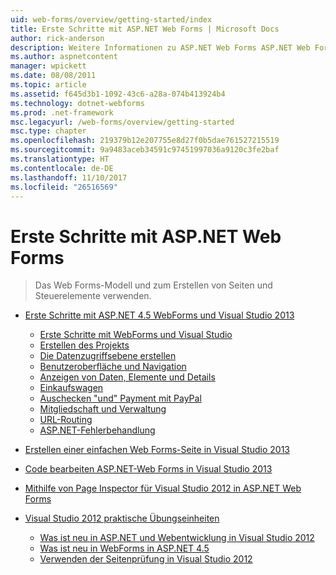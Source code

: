 ```yaml
---
uid: web-forms/overview/getting-started/index
title: Erste Schritte mit ASP.NET Web Forms | Microsoft Docs
author: rick-anderson
description: Weitere Informationen zu ASP.NET Web Forms ASP.NET Web Forms können Sie Builds dynamische Websites mithilfe eines vertrauten Drag & Drop, ereignisgesteuerte-Modells. Eine Entwurfsoberfläche und Hund...
ms.author: aspnetcontent
manager: wpickett
ms.date: 08/08/2011
ms.topic: article
ms.assetid: f645d3b1-1092-43c6-a28a-074b413924b4
ms.technology: dotnet-webforms
ms.prod: .net-framework
msc.legacyurl: /web-forms/overview/getting-started
msc.type: chapter
ms.openlocfilehash: 219379b12e207755e8d27f0b5dae761527215519
ms.sourcegitcommit: 9a9483aceb34591c97451997036a9120c3fe2baf
ms.translationtype: HT
ms.contentlocale: de-DE
ms.lasthandoff: 11/10/2017
ms.locfileid: "26516569"
---
```

<a name="getting-started-with-aspnet-web-forms"></a>Erste Schritte mit ASP.NET Web Forms
====================
> Das Web Forms-Modell und zum Erstellen von Seiten und Steuerelemente verwenden.


- [Erste Schritte mit ASP.NET 4.5 WebForms und Visual Studio 2013](getting-started-with-aspnet-45-web-forms/index.md)

    - [Erste Schritte mit WebForms und Visual Studio](getting-started-with-aspnet-45-web-forms/introduction-and-overview.md)
    - [Erstellen des Projekts](getting-started-with-aspnet-45-web-forms/create-the-project.md)
    - [Die Datenzugriffsebene erstellen](getting-started-with-aspnet-45-web-forms/create_the_data_access_layer.md)
    - [Benutzeroberfläche und Navigation](getting-started-with-aspnet-45-web-forms/ui_and_navigation.md)
    - [Anzeigen von Daten, Elemente und Details](getting-started-with-aspnet-45-web-forms/display_data_items_and_details.md)
    - [Einkaufswagen](getting-started-with-aspnet-45-web-forms/shopping-cart.md)
    - [Auschecken "und" Payment mit PayPal](getting-started-with-aspnet-45-web-forms/checkout-and-payment-with-paypal.md)
    - [Mitgliedschaft und Verwaltung](getting-started-with-aspnet-45-web-forms/membership-and-administration.md)
    - [URL-Routing](getting-started-with-aspnet-45-web-forms/url-routing.md)
    - [ASP.NET-Fehlerbehandlung](getting-started-with-aspnet-45-web-forms/aspnet-error-handling.md)
- [Erstellen einer einfachen Web Forms-Seite in Visual Studio 2013](creating-a-basic-web-forms-page.md)
- [Code bearbeiten ASP.NET-Web Forms in Visual Studio 2013](code-editing-in-web-forms-pages.md)
- [Mithilfe von Page Inspector für Visual Studio 2012 in ASP.NET Web Forms](using-page-inspector-in-a-visual-studio-11-beta-web-forms-project.md)
- [Visual Studio 2012 praktische Übungseinheiten](hands-on-labs/index.md)

    - [Was ist neu in ASP.NET und Webentwicklung in Visual Studio 2012](hands-on-labs/whats-new-in-aspnet-and-web-development-in-visual-studio-2012.md)
    - [Was ist neu in WebForms in ASP.NET 4.5](hands-on-labs/whats-new-in-web-forms-in-aspnet-45.md)
    - [Verwenden der Seitenprüfung in Visual Studio 2012](hands-on-labs/using-page-inspector-in-visual-studio-2012.md)
